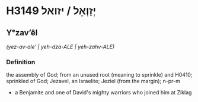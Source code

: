# H3149 יְזַוְאֵל / יזואל

## Yᵉzavʼêl

_(yez-av-ale' | yeh-dza-ALE | yeh-zahv-ALE)_

### Definition

the assembly of God; from an unused root (meaning to sprinkle) and H0410; sprinkled of God; Jezavel, an Israelite; Jeziel (from the margin); n-pr-m

- a Benjamite and one of David's mighty warriors who joined him at Ziklag
